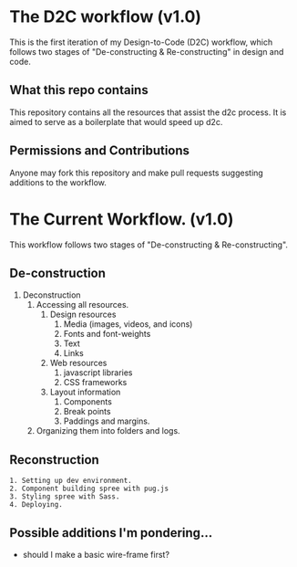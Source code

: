 # The D2C workflow (v1.0)
This is the first iteration of my Design-to-Code (D2C) workflow, which follows two stages of "De-constructing & Re-constructing" in design and code.

## What this repo contains
This repository contains all the resources that assist the d2c process.
It is aimed to serve as a boilerplate that would speed up d2c. 

## Permissions and Contributions
Anyone may fork this repository and make pull requests suggesting additions to the workflow.

# The Current Workflow. (v1.0)
This workflow follows two stages of "De-constructing & Re-constructing".

## De-construction
1. Deconstruction
    1. Accessing all resources.
        1. Design resources
            1. Media (images, videos, and icons)
            2. Fonts and font-weights
            3. Text
            4. Links
        2. Web resources
            1. javascript libraries
            2. CSS frameworks
        3. Layout information
            1. Components
            2. Break points
            3. Paddings and margins.
    2. Organizing them into folders and logs.
    
## Reconstruction
    1. Setting up dev environment.
    2. Component building spree with pug.js
    3. Styling spree with Sass.
    4. Deploying.

## Possible additions I'm pondering...
* should I make a basic wire-frame first?